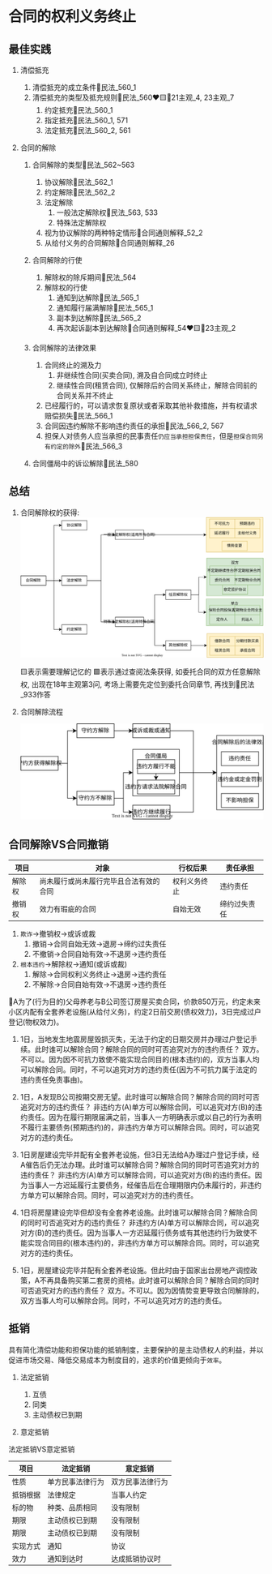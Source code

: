 # 合同的权利义务终止

## 最佳实践

1. 清偿抵充

    1. 清偿抵充的成立条件🚪民法_560_1
    2. 清偿抵充的类型及抵充规则🚪民法_560❤️🟨🚪21主观_4, 23主观_7
        1. 约定抵充🚪民法_560_1
        2. 指定抵充🚪民法_560_1, 571
        3. 法定抵充🚪民法_560_2, 561
2. 合同的解除
    1. 合同解除的类型🚪民法_562~563
        1. 协议解除🚪民法_562_1
        2. 约定解除🚪民法_562_2
        3. 法定解除
            1. 一般法定解除权🚪民法_563, 533
            2. 特殊法定解除权
        4. 视为协议解除的两种特定情形🚪合同通则解释_52_2
        5. 从给付义务的合同解除🚪合同通则解释_26

    2. 合同解除的行使
        1. 解除权的除斥期间🚪民法_564
        2. 解除权的行使
            1. 通知到达解除🚪民法_565_1
            2. 通知履行届满解除🚪民法_565_1
            3. 副本到达解除🚪民法_565_2
            4. 再次起诉副本到达解除🚪合同通则解释_54❤️🟨🚪23主观_2
    3. 合同解除的法律效果

        1. 合同终止的溯及力
            1. 非继续性合同(买卖合同), 溯及自合同成立时终止
            2. 继续性合同(租赁合同), 仅解除后的合同关系终止，解除合同前的合同关系并不终止
        2. 已经履行的，可以请求恢复原状或者采取其他补救措施，并有权请求赔偿损失🚪民法_566_1
        3. 合同因违约解除不影响违约责任的承担🚪民法_566_2, 567
        4. 担保人对债务人应当承担的民事责任`仍应当承担担保责任`，但是`担保合同另有约定的除外`🚪民法_566_3

    4. 合同僵局中的诉讼解除🚪民法_580


## 总结

1. 合同解除权的获得:
    ![](./合同的解除/合同解除权获得.svg)

    🟨表示需要理解记忆的
    🟩表示通过查阅法条获得, 如委托合同的双方任意解除权, 出现在18年主观第3问, 考场上需要先定位到委托合同章节, 再找到🚪民法_933作答

2. 合同解除流程

    ![](./合同的解除/合同解除流程.svg)

## 合同解除VS合同撤销

项目|对象|行权后果|责任承担
--|--|--|--
解除权|尚未履行或尚未履行完毕且合法有效的合同|权利义务终止|违约责任
撤销权|效力有瑕疵的合同|自始无效|缔约过失责任

1. `欺诈`→撤销权→或诉或裁
    1. 撤销→合同自始无效→退房→缔约过失责任
    2. 不撤销→合同自始有效→不退房→违约责任
2. `根本违约`→解除权→通知(或诉或裁)
    1. 解除→合同权利义务终止→退房→违约责任
    2. 不解除→合同自始有效→不退房→违约责任

🍐A为了(行为目的)父母养老与B公司签订房屋买卖合同，价款850万元，约定未来小区内配有全套养老设施(从给付义务)，约定2日前交房(债权效力)，3日完成过户登记(物权效力)。

1. 1日，当地发生地震房屋毁损灭失，无法于约定的日期交房并办理过户登记手续。此时谁可以解除合同？解除合同的同时可否追究对方的违约责任？
    双方。不可以。因为因不可抗力致使不能实现合同目的(根本违约)的，双方当事人均可以解除合同。同时，不可以追究对方的违约责任(因为不可抗力属于法定的违约责任免责事由)。

2. 1日，A发现B公司按期交房无望。此时谁可以解除合同？解除合同的同时可否追究对方的违约责任？
    非违约方(A)单方可以解除合同，可以追究对方(B)的违约责任。因为在履行期限届满之前，当事人一方明确表示或以自己的行为表明不履行主要债务(预期违约)的，非违约方单方可以解除合同。同时，可以追究对方的违约责任。

3. 1日房屋建设完毕并配有全套养老设施，但3日无法给A办理过户登记手续，经A催告后仍无法办理。此时谁可以解除合同？解除合同的同时可否追究对方的违约责任？
    非违约方(A)单方可以解除合同，可以追究对方(B)的违约责任。因为当事人一方迟延履行主要债务，经催告后在合理期限内仍未履行的，非违约方单方可以解除合同。同时，可以追究对方的违约责任。

4. 1日将房屋建设完毕但却没有全套养老设施。此时谁可以解除合同？解除合同的同时可否追究对方的违约责任？
    非违约方(A)单方可以解除合同，可以追究对方(B)的违约责任。因为当事人一方迟延履行债务或有其他违约行为致使不能实现合同目的(根本违约)的，非违约方单方可以解除合同。同时，可以追究对方的违约责任。

5. 1日，房屋建设完毕并配有全套养老设施。但此时由于国家出台房地产调控政策，A不再具备购买第二套房的资格。此时谁可以解除合同？解除合同的同时可否追究对方的违约责任？
    双方。不可以。因为因情势变更导致合同解除的，双方当事人均可以解除合同。同时，不可以追究对方的违约责任。

## 抵销

具有简化清偿功能和担保功能的抵销制度，主要保护的是主动债权人的利益，并以促进市场交易、降低交易成本为制度目的，追求的价值更倾向于`效率`。

1. 法定抵销
    1. 互债
    1. 同类
    1. 主动债权已到期

2. 意定抵销

法定抵销VS意定抵销

项目|法定抵销|意定抵销
--|--|--
性质|单方民事法律行为|双方民事法律行为
抵销根据|法律规定|当事人约定
标的物|种类、品质相同|没有限制
期限|主动债权已到期|没有限制
期限|主动债权已到期|没有限制
实现方式|通知|协议
效力|通知到达时|达成抵销协议时



